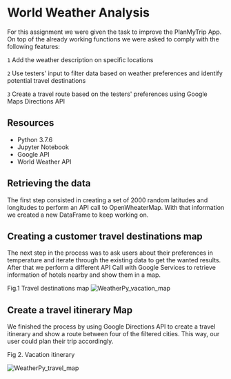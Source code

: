 # World Weather Analysis

For this assignment we were given the task to improve the PlanMyTrip App. On top of the already working functions we were asked to comply with the following features:

`1` Add the weather description on specific locations

`2` Use testers' input to filter data based on weather preferences and identify potential travel destinations

`3` Create a travel route based on the testers' preferences using Google Maps Directions API

## Resources
- Python 3.7.6
- Jupyter Notebook
- Google API
- World Weather API


## Retrieving the data
The first step consisted in creating a set of 2000 random latitudes and longitudes to perform an API call to OpenWheaterMap. With that information we created a new DataFrame to keep working on.

## Creating a customer travel destinations map
The next step in the process was to ask users about their preferences in temperature and iterate through the existing data to get the wanted results. After that we perform a different API Call with Google Services to retrieve information of hotels nearby and show them in a map. 

Fig.1 Travel destinations map
![WeatherPy_vacation_map](https://user-images.githubusercontent.com/22451540/152891588-999486e7-8ff3-4103-90ec-18e23d5650c5.PNG)

## Create a travel itinerary Map
We finished the process by using Google Directions API to create a travel itinerary and show a route between four of the filtered cities. This way, our user could plan their trip accordingly.

Fig 2. Vacation itinerary

![WeatherPy_travel_map](https://user-images.githubusercontent.com/22451540/152891729-70c01b7d-c38f-400f-b7fc-44bbafbc099f.PNG)
